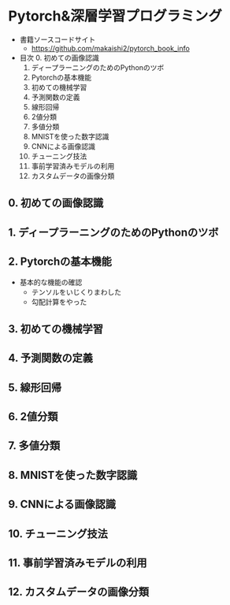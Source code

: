# Pytorch&深層学習プログラミング

- 書籍ソースコードサイト
    - https://github.com/makaishi2/pytorch_book_info
- 目次
    0. 初めての画像認識
    1. ディープラーニングのためのPythonのツボ
    2. Pytorchの基本機能
    3. 初めての機械学習
    4. 予測関数の定義
    5. 線形回帰
    6. 2値分類
    7. 多値分類
    8. MNISTを使った数字認識
    9. CNNによる画像認識
    10. チューニング技法
    11. 事前学習済みモデルの利用
    12. カスタムデータの画像分類

## 0. 初めての画像認識
## 1. ディープラーニングのためのPythonのツボ
## 2. Pytorchの基本機能

- 基本的な機能の確認
    - テンソルをいじくりまわした
    - 勾配計算をやった

## 3. 初めての機械学習
## 4. 予測関数の定義
## 5. 線形回帰
## 6. 2値分類
## 7. 多値分類
## 8. MNISTを使った数字認識
## 9. CNNによる画像認識
## 10. チューニング技法
## 11. 事前学習済みモデルの利用
## 12. カスタムデータの画像分類